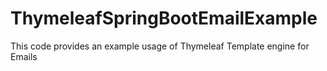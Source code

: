 # ThymeleafSpringBootEmailExample
This code provides an example usage of Thymeleaf Template engine for Emails
